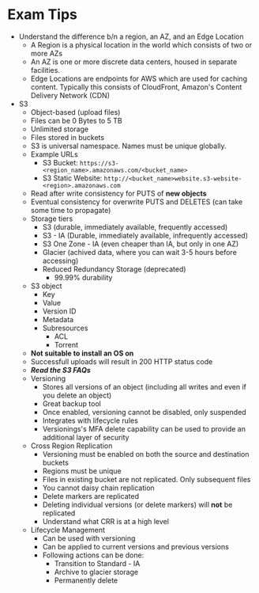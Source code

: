 # Exam Tips

* Understand the difference b/n a region, an AZ, and an Edge Location
    * A Region is a physical location in the world which consists of two or more AZs
    * An AZ is one or more discrete data centers, housed in separate facilities.
    * Edge Locations are endpoints for AWS which are used for caching content. Typically this consists of CloudFront, Amazon's Content Delivery Network (CDN)
* S3
    * Object-based (upload files)
    * Files can be 0 Bytes to 5 TB
    * Unlimited storage
    * Files stored in buckets
    * S3 is universal namespace. Names must be unique globally.
    * Example URLs
        * S3 Bucket: `https://s3-<region_name>.amazonaws.com/<bucket_name>`
        * S3 Static Website: `http://<bucket_name>website.s3-website-<region>.amazonaws.com`
    * Read after write consistency for PUTS of **new objects**
    * Eventual consistency for overwrite PUTS and DELETES (can take some time to propagate)
    * Storage tiers
        * S3 (durable, immediately available, frequently accessed)
        * S3 - IA (Durable, immediately available, infrequently accessed)
        * S3 One Zone - IA (even cheaper than IA, but only in one AZ)
        * Glacier (achived data, where you can wait 3-5 hours before accessing)
        * Reduced Redundancy Storage (deprecated)
            * 99.99% durability
    * S3 object
        * Key
        * Value
        * Version ID
        * Metadata
        * Subresources
            * ACL
            * Torrent
    * **Not suitable to install an OS on**
    * Successfull uploads will result in 200 HTTP status code
    * **_Read the S3 FAQs_**
    * Versioning
        * Stores all versions of an object (including all writes and even if you delete an object)
        * Great backup tool
        * Once enabled, versioning cannot be disabled, only suspended
        * Integrates with lifecycle rules
        * Versionings's MFA delete capability can be used to provide an additional layer of security
    * Cross Region Replication
        * Versioning must be enabled on both the source and destination buckets
        * Regions must be unique
        * Files in existing bucket are not replicated. Only subsequent files
        * You cannot daisy chain replication
        * Delete markers are replicated
        * Deleting individual versions (or delete markers) will **not** be replicated
        * Understand what CRR is at a high level
    * Lifecycle Management
        * Can be used with versioning
        * Can be applied to current versions and previous versions
        * Following actions can be done:
            * Transition to Standard - IA
            * Archive to glacier storage
            * Permanently delete


